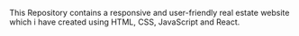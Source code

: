 This Repository contains a responsive and user-friendly real estate website which i have created using HTML, CSS, JavaScript and React.

